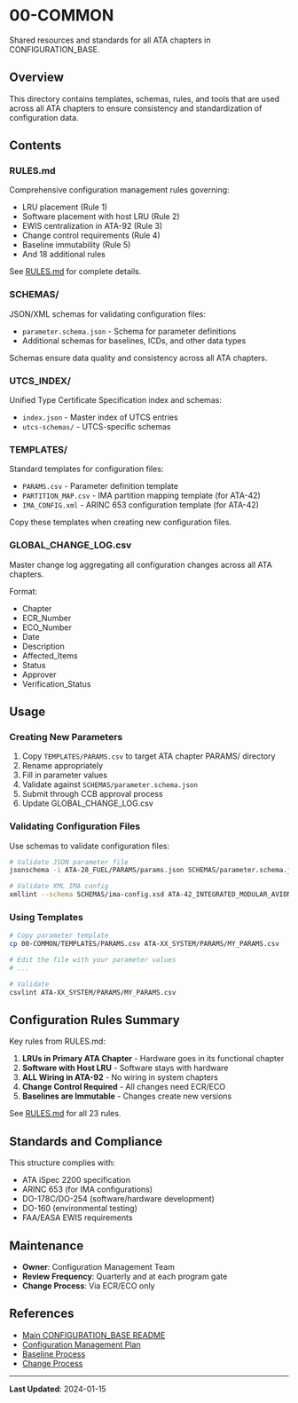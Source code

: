 # 00-COMMON

Shared resources and standards for all ATA chapters in CONFIGURATION_BASE.

## Overview

This directory contains templates, schemas, rules, and tools that are used across all ATA chapters to ensure consistency and standardization of configuration data.

## Contents

### RULES.md
Comprehensive configuration management rules governing:
- LRU placement (Rule 1)
- Software placement with host LRU (Rule 2)
- EWIS centralization in ATA-92 (Rule 3)
- Change control requirements (Rule 4)
- Baseline immutability (Rule 5)
- And 18 additional rules

See [RULES.md](./RULES.md) for complete details.

### SCHEMAS/
JSON/XML schemas for validating configuration files:
- `parameter.schema.json` - Schema for parameter definitions
- Additional schemas for baselines, ICDs, and other data types

Schemas ensure data quality and consistency across all ATA chapters.

### UTCS_INDEX/
Unified Type Certificate Specification index and schemas:
- `index.json` - Master index of UTCS entries
- `utcs-schemas/` - UTCS-specific schemas

### TEMPLATES/
Standard templates for configuration files:
- `PARAMS.csv` - Parameter definition template
- `PARTITION_MAP.csv` - IMA partition mapping template (for ATA-42)
- `IMA_CONFIG.xml` - ARINC 653 configuration template (for ATA-42)

Copy these templates when creating new configuration files.

### GLOBAL_CHANGE_LOG.csv
Master change log aggregating all configuration changes across all ATA chapters.

Format:
- Chapter
- ECR_Number
- ECO_Number
- Date
- Description
- Affected_Items
- Status
- Approver
- Verification_Status

## Usage

### Creating New Parameters
1. Copy `TEMPLATES/PARAMS.csv` to target ATA chapter PARAMS/ directory
2. Rename appropriately
3. Fill in parameter values
4. Validate against `SCHEMAS/parameter.schema.json`
5. Submit through CCB approval process
6. Update GLOBAL_CHANGE_LOG.csv

### Validating Configuration Files
Use schemas to validate configuration files:

```bash
# Validate JSON parameter file
jsonschema -i ATA-28_FUEL/PARAMS/params.json SCHEMAS/parameter.schema.json

# Validate XML IMA config
xmllint --schema SCHEMAS/ima-config.xsd ATA-42_INTEGRATED_MODULAR_AVIONICS/BASELINE/IMA_CONFIG.xml
```

### Using Templates
```bash
# Copy parameter template
cp 00-COMMON/TEMPLATES/PARAMS.csv ATA-XX_SYSTEM/PARAMS/MY_PARAMS.csv

# Edit the file with your parameter values
# ...

# Validate
csvlint ATA-XX_SYSTEM/PARAMS/MY_PARAMS.csv
```

## Configuration Rules Summary

Key rules from RULES.md:

1. **LRUs in Primary ATA Chapter** - Hardware goes in its functional chapter
2. **Software with Host LRU** - Software stays with hardware
3. **ALL Wiring in ATA-92** - No wiring in system chapters
4. **Change Control Required** - All changes need ECR/ECO
5. **Baselines are Immutable** - Changes create new versions

See [RULES.md](./RULES.md) for all 23 rules.

## Standards and Compliance

This structure complies with:
- ATA iSpec 2200 specification
- ARINC 653 (for IMA configurations)
- DO-178C/DO-254 (software/hardware development)
- DO-160 (environmental testing)
- FAA/EASA EWIS requirements

## Maintenance

- **Owner**: Configuration Management Team
- **Review Frequency**: Quarterly and at each program gate
- **Change Process**: Via ECR/ECO only

## References

- [Main CONFIGURATION_BASE README](../00-README.md)
- [Configuration Management Plan](../../../00-PROGRAM/CONFIG_MGMT/01-CM_PLAN.md)
- [Baseline Process](../../../00-PROGRAM/CONFIG_MGMT/04-BASELINES/00-README.md)
- [Change Process](../../../00-PROGRAM/CONFIG_MGMT/06-CHANGES/)

---

**Last Updated**: 2024-01-15
